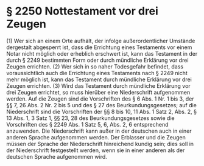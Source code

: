 # § 2250 Nottestament vor drei Zeugen
(1) Wer sich an einem Orte aufhält, der infolge außerordentlicher Umstände dergestalt abgesperrt ist, dass die Errichtung eines Testaments vor einem Notar nicht möglich oder erheblich erschwert ist, kann das Testament in der durch § 2249 bestimmten Form oder durch mündliche Erklärung vor drei Zeugen errichten.
(2) Wer sich in so naher Todesgefahr befindet, dass voraussichtlich auch die Errichtung eines Testaments nach § 2249 nicht mehr möglich ist, kann das Testament durch mündliche Erklärung vor drei Zeugen errichten.
(3) Wird das Testament durch mündliche Erklärung vor drei Zeugen errichtet, so muss hierüber eine Niederschrift aufgenommen werden. Auf die Zeugen sind die Vorschriften des § 6 Abs. 1 Nr. 1 bis 3, der §§ 7, 26 Abs. 2 Nr. 2 bis 5 und des § 27 des Beurkundungsgesetzes; auf die Niederschrift sind die Vorschriften der §§ 8 bis 10, 11 Abs. 1 Satz 2, Abs. 2, § 13 Abs. 1, 3 Satz 1, §§ 23, 28 des Beurkundungsgesetzes sowie die Vorschriften des § 2249 Abs. 1 Satz 5, 6, Abs. 2, 6 entsprechend anzuwenden. Die Niederschrift kann außer in der deutschen auch in einer anderen Sprache aufgenommen werden. Der Erblasser und die Zeugen müssen der Sprache der Niederschrift hinreichend kundig sein; dies soll in der Niederschrift festgestellt werden, wenn sie in einer anderen als der deutschen Sprache aufgenommen wird.